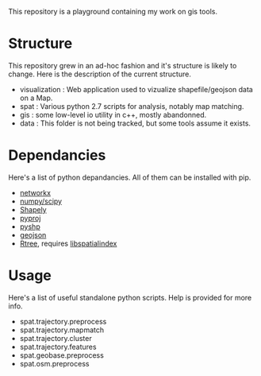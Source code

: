 This repository is a playground containing my work on gis tools.

Structure
=========

This repository grew in an ad-hoc fashion and it's structure is likely to change.
Here is the description of the current structure.

* visualization : Web application used to vizualize shapefile/geojson data on a Map.
* spat : Various python 2.7 scripts for analysis, notably map matching.
* gis : some low-level io utility in c++, mostly abandonned.
* data : This folder is not being tracked, but some tools assume it exists.


Dependancies
============

Here's a list of python depandancies. All of them can be installed with pip.

* [networkx](https://networkx.github.io/documentation/development/install.html)
* [numpy/scipy](http://scipy.org/install.html)
* [Shapely](https://pypi.python.org/pypi/Shapely)
* [pyproj](https://pypi.python.org/pypi/pyproj?)
* [pyshp](https://pypi.python.org/pypi/pyshp)
* [geojson](https://pypi.python.org/pypi/geojson)
* [Rtree](https://pypi.python.org/pypi/Rtree/), requires [libspatialindex](http://libspatialindex.github.io/)

Usage
=====

Here's a list of useful standalone python scripts. Help is provided for more info.

* spat.trajectory.preprocess
* spat.trajectory.mapmatch
* spat.trajectory.cluster
* spat.trajectory.features
* spat.geobase.preprocess 
* spat.osm.preprocess